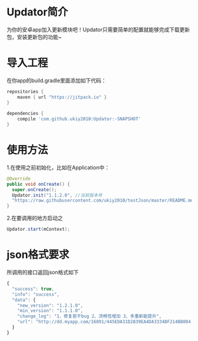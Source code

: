 # Updator简介
为你的安卓app加入更新模块吧！Updator只需要简单的配置就能够完成下载更新包，安装更新包的功能~
# 导入工程
在你app的build.gradle里面添加如下代码：
```groovy
repositories {
    maven { url "https://jitpack.io" }
}
	
dependencies {
    compile 'com.github.ukiy2010:Updator:-SNAPSHOT'
}
```
# 使用方法
1.在使用之前初始化，比如在Application中：
```Java
@Override
public void onCreate() {
  super.onCreate();
  Updator.init("1.1.2.0", //当前版本号
  "https://raw.githubusercontent.com/ukiy2010/testJson/master/README.md");//接口地址
}
```
2.在要调用的地方启动之
```Java
Updator.start(mContext);
```
# json格式要求
所调用的接口返回json格式如下
```JavaScript
{
  "success": true,
  "info": "success",
  "data": {
    "new_version": "1.2.1.0",
    "min_version": "1.1.1.0",
    "change_log": "1、修复若干bug 2、流畅性增加 3、多重新能提升",
    "url": "http://dd.myapp.com/16891/445EDA31D2839EA4DA3334BF214BB084.apk?fsname=com.tencent.tmgp.mhxy.sqsy_1.66.0_10660.apk"
  }
}
```
